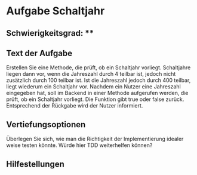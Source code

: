 # Aufgabe Schaltjahr

## Schwierigkeitsgrad: **

## Text der Aufgabe
Erstellen Sie eine Methode, die prüft, ob ein Schaltjahr vorliegt. Schaltjahre liegen dann vor, wenn die Jahreszahl durch 4 teilbar ist, jedoch nicht zusätzlich durch 100 teilbar ist. Ist die Jahreszahl jedoch durch 400 teilbar, liegt wiederum ein Schaltjahr vor. Nachdem ein Nutzer eine Jahreszahl eingegeben hat, soll im Backend in einer Methode aufgerufen werden, die prüft, ob ein Schaltjahr vorliegt. Die Funktion gibt true oder false zurück. Entsprechend der Rückgabe wird der Nutzer informiert. 

## Vertiefungsoptionen
Überlegen Sie sich, wie man die Richtigkeit der Implementierung idealer weise testen könnte. Würde hier TDD weiterhelfen können?  

## Hilfestellungen